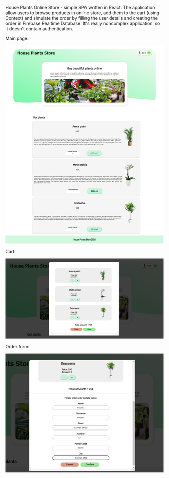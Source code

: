 House Plants Online Store - simple SPA written in React.
The application allow users to browse products in online store, add them to the cart (using Context) and simulate the order by filling the user details and creating the order in Firebase Realtime Database. It's really noncomplex application, so it doesn't contain authentication. 

Main page:

![Screenshot](/images/main.png)

Cart:

![Screenshot](/images/cart.png)

Order form:

![Screenshot](/images/order.png)


